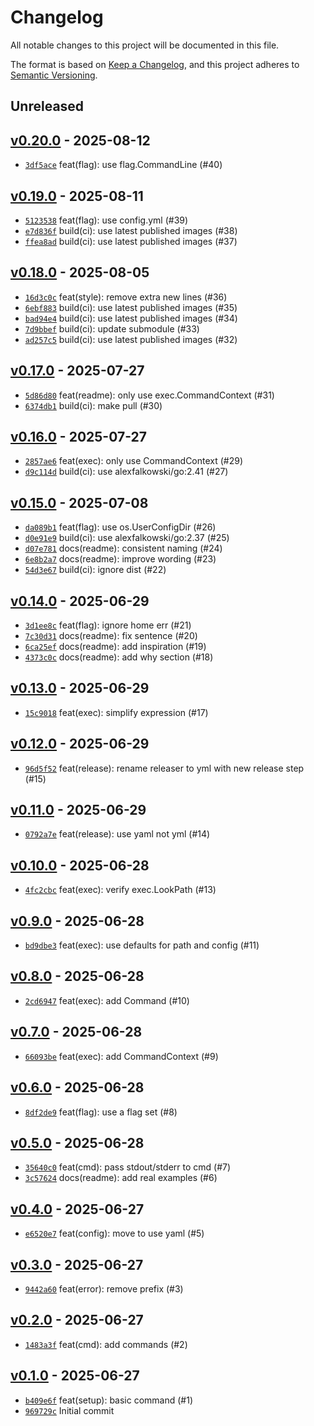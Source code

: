 # Changelog

All notable changes to this project will be documented in this file.

The format is based on [Keep a Changelog](https://keepachangelog.com/en/1.0.0/), and this project adheres to [Semantic Versioning](https://semver.org/spec/v2.0.0.html).

## Unreleased

## [v0.20.0](https://github.com/alexfalkowski/tausch/releases/tag/v0.20.0) - 2025-08-12

- [`3df5ace`](https://github.com/alexfalkowski/tausch/commit/3df5ace0db2b39491f49e744adf0e8245fae7fbb) feat(flag): use flag.CommandLine (#40)

## [v0.19.0](https://github.com/alexfalkowski/tausch/releases/tag/v0.19.0) - 2025-08-11

- [`5123538`](https://github.com/alexfalkowski/tausch/commit/5123538ecbaffc25f92024c8f773997de301df33) feat(flag): use config.yml (#39)
- [`e7d836f`](https://github.com/alexfalkowski/tausch/commit/e7d836f22c57943b720a3e90b80ff1bed8f9af3a) build(ci): use latest published images (#38)
- [`ffea8ad`](https://github.com/alexfalkowski/tausch/commit/ffea8ad365cd6a3d9fc972a4d099066176886130) build(ci): use latest published images (#37)

## [v0.18.0](https://github.com/alexfalkowski/tausch/releases/tag/v0.18.0) - 2025-08-05

- [`16d3c0c`](https://github.com/alexfalkowski/tausch/commit/16d3c0c8d9c90d8d14547748785635951d092db2) feat(style): remove extra new lines (#36)
- [`6ebf883`](https://github.com/alexfalkowski/tausch/commit/6ebf88373a8736e3b67e34679f757d727ec78d6c) build(ci): use latest published images (#35)
- [`bad94e4`](https://github.com/alexfalkowski/tausch/commit/bad94e45a00cf9970ff975b06382c68dc63ae862) build(ci): use latest published images (#34)
- [`7d9bbef`](https://github.com/alexfalkowski/tausch/commit/7d9bbef7b5c4d90feb514e1a72464d2d15b95d5f) build(ci): update submodule (#33)
- [`ad257c5`](https://github.com/alexfalkowski/tausch/commit/ad257c5158ff669a4e50959ac6edf9d6ec4ba003) build(ci): use latest published images (#32)

## [v0.17.0](https://github.com/alexfalkowski/tausch/releases/tag/v0.17.0) - 2025-07-27

- [`5d86d80`](https://github.com/alexfalkowski/tausch/commit/5d86d80b1144a3929162481746bfba16b54a0dfd) feat(readme): only use exec.CommandContext (#31)
- [`6374db1`](https://github.com/alexfalkowski/tausch/commit/6374db19deec7e8a1405c4211466ff20968d75bb) build(ci): make pull (#30)

## [v0.16.0](https://github.com/alexfalkowski/tausch/releases/tag/v0.16.0) - 2025-07-27

- [`2857ae6`](https://github.com/alexfalkowski/tausch/commit/2857ae63daf6358c41af0f0113420f4196c3f51f) feat(exec): only use CommandContext (#29)
- [`d9c114d`](https://github.com/alexfalkowski/tausch/commit/d9c114d93db1683ed2380085fc45f5f86bb05f23) build(ci): use alexfalkowski/go:2.41 (#27)

## [v0.15.0](https://github.com/alexfalkowski/tausch/releases/tag/v0.15.0) - 2025-07-08

- [`da089b1`](https://github.com/alexfalkowski/tausch/commit/da089b1849a15823c28e9248c95df6d214f83804) feat(flag): use os.UserConfigDir (#26)
- [`d0e91e9`](https://github.com/alexfalkowski/tausch/commit/d0e91e92a4d9d61ea8445568c35d187078548b83) build(ci): use alexfalkowski/go:2.37 (#25)
- [`d07e781`](https://github.com/alexfalkowski/tausch/commit/d07e781ac86b8cb1e548138824d2fa66d568d78e) docs(readme): consistent naming (#24)
- [`6e8b2a7`](https://github.com/alexfalkowski/tausch/commit/6e8b2a75c73fa32e09de9d65a565a889b88bdfcc) docs(readme): improve wording (#23)
- [`54d3e67`](https://github.com/alexfalkowski/tausch/commit/54d3e67863e8c43f5ad8caf42bf50739c016cd4e) build(ci): ignore dist (#22)

## [v0.14.0](https://github.com/alexfalkowski/tausch/releases/tag/v0.14.0) - 2025-06-29

- [`3d1ee8c`](https://github.com/alexfalkowski/tausch/commit/3d1ee8cd55f31fac6078dd2906ef6c143f89ba65) feat(flag): ignore home err (#21)
- [`7c30d31`](https://github.com/alexfalkowski/tausch/commit/7c30d3137a4ff296409a4e9e5f459afba7d8c4ae) docs(readme): fix sentence (#20)
- [`6ca25ef`](https://github.com/alexfalkowski/tausch/commit/6ca25ef0e67edd1f8bacbde545aba4e9673718d7) docs(readme): add inspiration (#19)
- [`4373c0c`](https://github.com/alexfalkowski/tausch/commit/4373c0c09e61e532ec8149dd5aa6e4ac4ba6d89d) docs(readme): add why section (#18)

## [v0.13.0](https://github.com/alexfalkowski/tausch/releases/tag/v0.13.0) - 2025-06-29

- [`15c9018`](https://github.com/alexfalkowski/tausch/commit/15c9018f1d0004adaa7198d6e184f069da71ce34) feat(exec): simplify expression (#17)

## [v0.12.0](https://github.com/alexfalkowski/tausch/releases/tag/v0.12.0) - 2025-06-29

- [`96d5f52`](https://github.com/alexfalkowski/tausch/commit/96d5f5258015205d2b085318311eb859c2bf5979) feat(release): rename releaser to yml with new release step (#15)

## [v0.11.0](https://github.com/alexfalkowski/tausch/releases/tag/v0.11.0) - 2025-06-29

- [`0792a7e`](https://github.com/alexfalkowski/tausch/commit/0792a7e297638d85c70da92ecd286929cfdac8ba) feat(release): use yaml not yml (#14)

## [v0.10.0](https://github.com/alexfalkowski/tausch/releases/tag/v0.10.0) - 2025-06-28

- [`4fc2cbc`](https://github.com/alexfalkowski/tausch/commit/4fc2cbc11391c78ee3d6f89a77a6c81907a18e07) feat(exec): verify exec.LookPath (#13)

## [v0.9.0](https://github.com/alexfalkowski/tausch/releases/tag/v0.9.0) - 2025-06-28

- [`bd9dbe3`](https://github.com/alexfalkowski/tausch/commit/bd9dbe37c4347ca76d3d8b02e39636bbfddc0739) feat(exec): use defaults for path and config (#11)

## [v0.8.0](https://github.com/alexfalkowski/tausch/releases/tag/v0.8.0) - 2025-06-28

- [`2cd6947`](https://github.com/alexfalkowski/tausch/commit/2cd69470d14e56fc23745620227e0087c94167de) feat(exec): add Command (#10)

## [v0.7.0](https://github.com/alexfalkowski/tausch/releases/tag/v0.7.0) - 2025-06-28

- [`66093be`](https://github.com/alexfalkowski/tausch/commit/66093be949ca7b6a5074dfc17fbb031e19cee485) feat(exec): add CommandContext (#9)

## [v0.6.0](https://github.com/alexfalkowski/tausch/releases/tag/v0.6.0) - 2025-06-28

- [`8df2de9`](https://github.com/alexfalkowski/tausch/commit/8df2de95a01f330463881e4f7bc6b7c8bc0853c0) feat(flag): use a flag set (#8)

## [v0.5.0](https://github.com/alexfalkowski/tausch/releases/tag/v0.5.0) - 2025-06-28

- [`35640c0`](https://github.com/alexfalkowski/tausch/commit/35640c04079063bfcca5ec07f9e4a1b76da8f06a) feat(cmd): pass stdout/stderr to cmd (#7)
- [`3c57624`](https://github.com/alexfalkowski/tausch/commit/3c57624b16531c5fabb8ddcc3a1917e8594abd46) docs(readme): add real examples (#6)

## [v0.4.0](https://github.com/alexfalkowski/tausch/releases/tag/v0.4.0) - 2025-06-27

- [`e6520e7`](https://github.com/alexfalkowski/tausch/commit/e6520e7db70f5357738fd642658f841e9bfebb23) feat(config): move to use yaml (#5)

## [v0.3.0](https://github.com/alexfalkowski/tausch/releases/tag/v0.3.0) - 2025-06-27

- [`9442a60`](https://github.com/alexfalkowski/tausch/commit/9442a607c5f29552b60510d59d5186fc57380eb8) feat(error): remove prefix (#3)

## [v0.2.0](https://github.com/alexfalkowski/tausch/releases/tag/v0.2.0) - 2025-06-27

- [`1483a3f`](https://github.com/alexfalkowski/tausch/commit/1483a3f05af14c2466556b644530627f1a1d52b2) feat(cmd): add commands (#2)

## [v0.1.0](https://github.com/alexfalkowski/tausch/releases/tag/v0.1.0) - 2025-06-27

- [`b409e6f`](https://github.com/alexfalkowski/tausch/commit/b409e6f51ede55934aa051552f4a5c39382a17d6) feat(setup): basic command (#1)
- [`969729c`](https://github.com/alexfalkowski/tausch/commit/969729c5eed74c0dad020baf67ced7e9739e7056) Initial commit
